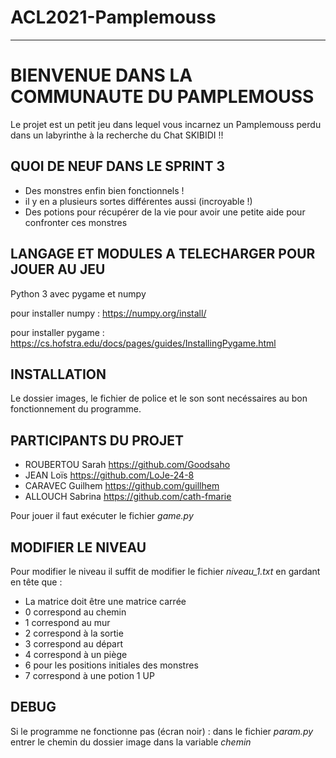 # ACL2021-Pamplemouss
***

# **BIENVENUE DANS LA COMMUNAUTE DU PAMPLEMOUSS**

Le projet est un petit jeu dans lequel vous incarnez un Pamplemouss perdu dans un labyrinthe à la recherche du Chat SKIBIDI !!

## QUOI DE NEUF DANS LE SPRINT 3

* Des monstres enfin bien fonctionnels !
* il y en a plusieurs sortes différentes aussi (incroyable !)
* Des potions pour récupérer de la vie pour avoir une petite aide pour confronter ces monstres

## LANGAGE ET MODULES A TELECHARGER POUR JOUER AU JEU

Python 3 avec pygame et numpy

pour installer numpy : 
https://numpy.org/install/

pour installer pygame :
https://cs.hofstra.edu/docs/pages/guides/InstallingPygame.html

## INSTALLATION

Le dossier images, le fichier de police et le son sont necéssaires au bon fonctionnement du programme.


## PARTICIPANTS DU PROJET

* ROUBERTOU Sarah  https://github.com/Goodsaho
* JEAN Loïs        https://github.com/LoJe-24-8
* CARAVEC Guilhem  https://github.com/guillhem
* ALLOUCH Sabrina  https://github.com/cath-fmarie


Pour jouer il faut exécuter le fichier _game.py_

## MODIFIER LE NIVEAU

Pour modifier le niveau il suffit de modifier le fichier _niveau_1.txt_ en gardant en tête que :
* La matrice doit être une matrice carrée
* 0 correspond au chemin
* 1 correspond au mur
* 2 correspond à la sortie
* 3 correspond au départ
* 4 correspond à un piège
* 6 pour les positions initiales des monstres
* 7 correspond à une potion 1 UP


## DEBUG

Si le programme ne fonctionne pas (écran noir) :
		dans le fichier _param.py_ entrer le chemin du dossier image dans la variable _chemin_

